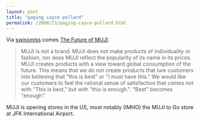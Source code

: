 ```yaml
---
layout: post
title: "paging cayce pollard"
permalink: /2008/11/paging-cayce-pollard.html
---
```


<p>Via <a href="http://swissmiss.typepad.com/weblog/2008/11/the-future-of-m.html">swissmiss</a> comes <a href="http://www.muji.com/message/">The Future of MUJI</a>.</p>

<blockquote>
  <p>MUJI is not a brand. MUJI does not make products of individuality or fashion, nor does MUJI reflect the popularity of its name in its prices. MUJI creates products with a view toward global consumption of the future. This means that we do not create products that lure customers into believing that "this is best" or "I must have this." We would like our customers to feel the rational sense of satisfaction that comes not with "This is best," but with "this is enough.". "Best" becomes "enough".</p>
</blockquote>

<p>MUJI is opening stores in the US, most notably (IMHO) the MUJI to Go store at JFK International Airport.</p>



